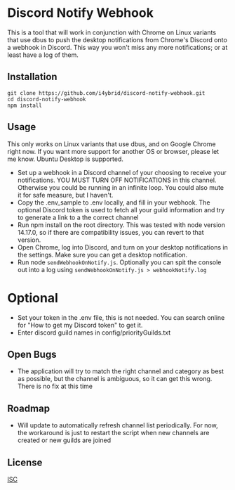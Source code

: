 # Discord Notify Webhook

This is a tool that will work in conjunction with Chrome on Linux variants that use dbus to push the desktop notifications from Chrome's Discord onto a webhook in Discord. This way you won't miss any more notifications; or at least have a log of them.

## Installation

```
git clone https://github.com/i4ybrid/discord-notify-webhook.git
cd discord-notify-webhook
npm install
```

## Usage
This only works on Linux variants that use dbus, and on Google Chrome right now. If you want more support for another OS or browser, please let me know. Ubuntu Desktop is supported.

* Set up a webhook in a Discord channel of your choosing to receive your notifications. YOU MUST TURN OFF NOTIFICATIONS in this channel. Otherwise you could be running in an infinite loop. You could also mute it for safe measure, but I haven't.
* Copy the .env_sample to .env locally, and fill in your webhook. The optional Discord token is used to fetch all your guild information and try to generate a link to a the correct channel
* Run npm install on the root directory. This was tested with node version 14.17.0, so if there are compatibility issues, you can revert to that version.
* Open Chrome, log into Discord, and turn on your desktop notifications in the settings. Make sure you can get a desktop notification.
* Run node `sendWebhookOnNotify.js`. Optionally you can spit the console out into a log using `sendWebhookOnNotify.js > webhookNotify.log`

# Optional
* Set your token in the .env file, this is not needed. You can search online for "How to get my Discord token" to get it.
* Enter discord guild names in config/priorityGuilds.txt

## Open Bugs
* The application will try to match the right channel and category as best as possible, but the channel is ambiguous, so it can get this wrong. There is no fix at this time

## Roadmap
* Will update to automatically refresh channel list periodically. For now, the workaround is just to restart the script when new channels are created or new guilds are joined

## License
[ISC](https://opensource.org/licenses/ISC)
